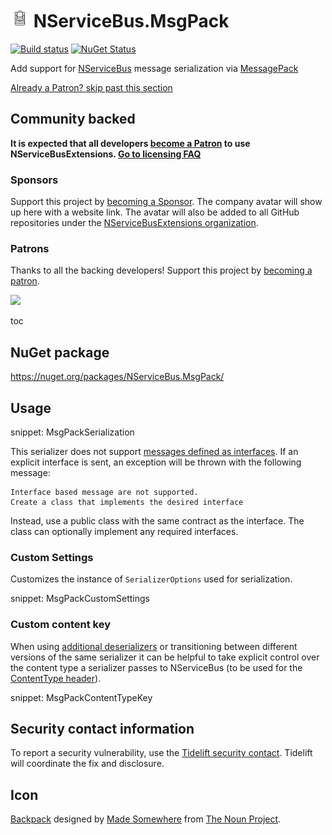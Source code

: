 # <img src="/src/icon.png" height="30px"> NServiceBus.MsgPack

[![Build status](https://ci.appveyor.com/api/projects/status/kw7arku40y7ub2ld/branch/master?svg=true)](https://ci.appveyor.com/project/SimonCropp/nservicebus-msgpack)
[![NuGet Status](https://img.shields.io/nuget/v/NServiceBus.MsgPack.svg)](https://www.nuget.org/packages/NServiceBus.MsgPack/)

Add support for [NServiceBus](https://docs.particular.net/nservicebus/) message serialization via [MessagePack](https://github.com/msgpack/msgpack-cli)


<!--- StartOpenCollectiveBackers -->

[Already a Patron? skip past this section](#endofbacking)


## Community backed

**It is expected that all developers [become a Patron](https://opencollective.com/nservicebusextensions/contribute/patron-6976) to use NServiceBusExtensions. [Go to licensing FAQ](https://github.com/NServiceBusExtensions/Home/#licensingpatron-faq)**


### Sponsors

Support this project by [becoming a Sponsor](https://opencollective.com/nservicebusextensions/contribute/sponsor-6972). The company avatar will show up here with a website link. The avatar will also be added to all GitHub repositories under the [NServiceBusExtensions organization](https://github.com/NServiceBusExtensions).


### Patrons

Thanks to all the backing developers! Support this project by [becoming a patron](https://opencollective.com/nservicebusextensions/contribute/patron-6976).

<img src="https://opencollective.com/nservicebusextensions/tiers/patron.svg?width=890&avatarHeight=60&button=false">

<a href="#" id="endofbacking"></a>

<!--- EndOpenCollectiveBackers -->

toc


## NuGet package

https://nuget.org/packages/NServiceBus.MsgPack/


## Usage

snippet: MsgPackSerialization

This serializer does not support [messages defined as interfaces](https://docs.particular.net/nservicebus/messaging/messages-as-interfaces). If an explicit interface is sent, an exception will be thrown with the following message:

```
Interface based message are not supported.
Create a class that implements the desired interface
```

Instead, use a public class with the same contract as the interface. The class can optionally implement any required interfaces.


### Custom Settings

Customizes the instance of `SerializerOptions` used for serialization.

snippet: MsgPackCustomSettings


### Custom content key

When using [additional deserializers](https://docs.particular.net/nservicebus/serialization/#specifying-additional-deserializers) or transitioning between different versions of the same serializer it can be helpful to take explicit control over the content type a serializer passes to NServiceBus (to be used for the [ContentType header](https://docs.particular.net/nservicebus/messaging/headers#serialization-headers-nservicebus-contenttype)).

snippet: MsgPackContentTypeKey


## Security contact information

To report a security vulnerability, use the [Tidelift security contact](https://tidelift.com/security). Tidelift will coordinate the fix and disclosure.


## Icon

[Backpack](https://thenounproject.com/term/backpack/763062/) designed by [Made Somewhere](https://thenounproject.com/made.somewhere/) from [The Noun Project](https://thenounproject.com).